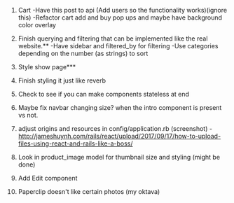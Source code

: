1. Cart
	-Have this post to api (Add users so the functionality works)(ignore this) 
	-Refactor cart add and buy pop ups and maybe have background color overlay

2. Finish querying and filtering that can be implemented like the real website.**
	-Have sidebar and filtered_by for filtering
	-Use categories depending on the number (as strings) to sort

4. Style show page***

5. Finish styling it just like reverb

6. Check to see if you can make components stateless at end

7. Maybe fix navbar changing size? when the intro component is present vs not.

8. adjust origins and resources in config/application.rb (screenshot)
		-http://jameshuynh.com/rails/react/upload/2017/09/17/how-to-upload-files-using-react-and-rails-like-a-boss/

9. Look in product_image model for thumbnail size and styling (might be done)

10. Add Edit component

11. Paperclip doesn't like certain photos (my oktava)